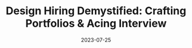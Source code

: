 ---
title: 'Design Hiring Demystified: Crafting Portfolios & Acing Interview'
link: https://podcasts.apple.com/us/podcast/design-gold/id1460573900?i=1000622295542
description: In this insightful installment, we delve into the fascinating world of design hiring, portfolios, and interviews. Whether you're a seasoned designer looking to make your next career move or a fresh talent eager to kickstart your design journey, this episode is packed with valuable tips and expert advice to help you stand out in the competitive job market.
tags: []
content-type: my content
date: 2023-07-25
---